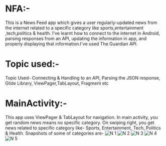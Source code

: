 # NFA:-
This is a News Feed app which gives a user regularly-updated news from the internet related to a specific category like sports,entertainment
,tech,politics & health. I've learnt how to connect to the internet in Android, parsing responses from an API, updating the information in 
app, and properly displaying that information.I've used The Guardian API.

# Topic used:-
Topic Used- Connecting & Handling  to an API, Parsing the JSON response, Glide Library,  ViewPager,TabLayout, Fragment etc

# MainActivity:-
This app uses ViewPager & TabLayout for navigation. In main activity, you get random news means no specific category. On swiping right, you 
get news related to specific category like- Sports, Entertainment, Tech, Politics & Health. Snapshots of some of categories are- 
![N 1](https://user-images.githubusercontent.com/37050086/57181820-38597200-6eb6-11e9-921c-6f2e8401766c.jpg)
![N 2](https://user-images.githubusercontent.com/37050086/57181825-43140700-6eb6-11e9-8951-3571bac473d5.jpg)
![N 3](https://user-images.githubusercontent.com/37050086/57181830-4e673280-6eb6-11e9-93da-d4d893613fa3.jpg)
![N 4](https://user-images.githubusercontent.com/37050086/57181833-57f09a80-6eb6-11e9-88ef-12a38d83a64d.jpg)
![N 5](https://user-images.githubusercontent.com/37050086/57181838-6048d580-6eb6-11e9-9c8c-15a9ccf103fc.jpg)






